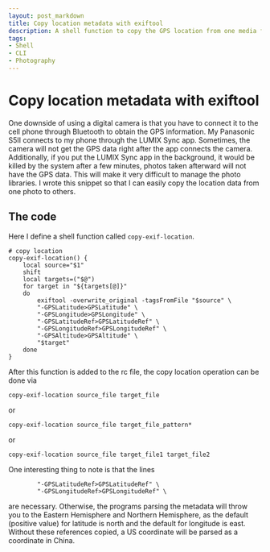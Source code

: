 ```yaml
---
layout: post_markdown
title: Copy location metadata with exiftool
description: A shell function to copy the GPS location from one media file to others
tags:
- Shell
- CLI
- Photography
---
```

# Copy location metadata with exiftool

One downside of using a digital camera is that you have to connect it to the
cell phone through Bluetooth to obtain the GPS information. My Panasonic S5II
connects to my phone through the LUMIX Sync app. Sometimes, the camera will not
get the GPS data right after the app connects the camera. Additionally, if you
put the LUMIX Sync app in the background, it would be killed by the system after
a few minutes, photos taken afterward will not have the GPS data. This will make
it very difficult to manage the photo libraries. I wrote this snippet so that I
can easily copy the location data from one photo to others.

## The code

Here I define a shell function called `copy-exif-location`.

```shell
# copy location
copy-exif-location() {
    local source="$1"
    shift
    local targets=("$@")
    for target in "${targets[@]}"
    do
        exiftool -overwrite_original -tagsFromFile "$source" \
        "-GPSLatitude>GPSLatitude" \
        "-GPSLongitude>GPSLongitude" \
        "-GPSLatitudeRef>GPSLatitudeRef" \
        "-GPSLongitudeRef>GPSLongitudeRef" \
        "-GPSAltitude>GPSAltitude" \
        "$target"
    done
}
```

After this function is added to the rc file, the copy location operation can be
done via

```shell
copy-exif-location source_file target_file
```

or

```shell
copy-exif-location source_file target_file_pattern*
```

or

```shell
copy-exif-location source_file target_file1 target_file2
```

One interesting thing to note is that the lines

```shell
        "-GPSLatitudeRef>GPSLatitudeRef" \
        "-GPSLongitudeRef>GPSLongitudeRef" \
```

are necessary. Otherwise, the programs parsing the metadata will throw you to
the Eastern Hemisphere and Northern Hemisphere, as the default (positive value)
for latitude is north and the default for longitude is east. Without these
references copied, a US coordinate will be parsed as a coordinate in China.